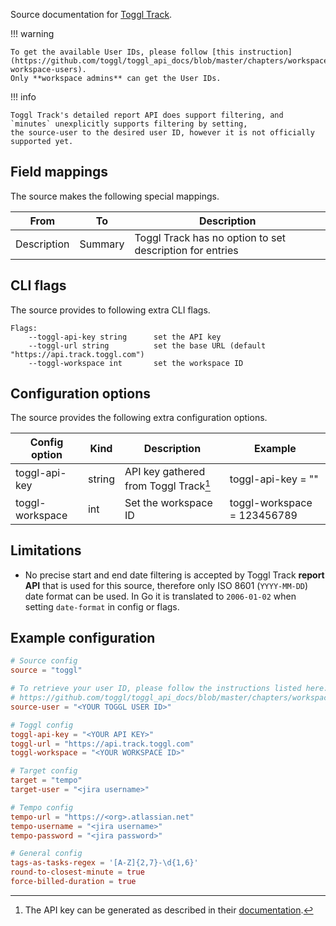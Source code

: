 Source documentation for [Toggl Track](https://track.toggl.com/).

!!! warning

    To get the available User IDs, please follow [this instruction](https://github.com/toggl/toggl_api_docs/blob/master/chapters/workspaces.md#get-workspace-users).
    Only **workspace admins** can get the User IDs.

!!! info

    Toggl Track's detailed report API does support filtering, and `minutes` unexplicitly supports filtering by setting,
    the source-user to the desired user ID, however it is not officially supported yet.

## Field mappings

The source makes the following special mappings.

| From        | To      | Description                                              |
| ----------- | ------- | -------------------------------------------------------- |
| Description | Summary | Toggl Track has no option to set description for entries |

## CLI flags

The source provides to following extra CLI flags.

```plaintext
Flags:
    --toggl-api-key string      set the API key
    --toggl-url string          set the base URL (default "https://api.track.toggl.com")
    --toggl-workspace int       set the workspace ID
```

## Configuration options

The source provides the following extra configuration options.

| Config option   | Kind   | Description                                                   | Example                                   |
| --------------- | ------ | ------------------------------------------------------------- | ----------------------------------------- |
| toggl-api-key   | string | API key gathered from Toggl Track[^1]                         | toggl-api-key = "<API KEY>"               |
| toggl-workspace | int    | Set the workspace ID                                          | toggl-workspace = 123456789               |

## Limitations

- No precise start and end date filtering is accepted by Toggl Track **report API** that is used for this source, therefore only ISO 8601 (`YYYY-MM-DD`) date format can be used. In Go it is translated to `2006-01-02` when setting `date-format` in config or flags.

## Example configuration

```toml
# Source config
source = "toggl"

# To retrieve your user ID, please follow the instructions listed here:
# https://github.com/toggl/toggl_api_docs/blob/master/chapters/workspaces.md#get-workspace-users
source-user = "<YOUR TOGGL USER ID>"

# Toggl config
toggl-api-key = "<YOUR API KEY>"
toggl-url = "https://api.track.toggl.com"
toggl-workspace = "<YOUR WORKSPACE ID>"

# Target config
target = "tempo"
target-user = "<jira username>"

# Tempo config
tempo-url = "https://<org>.atlassian.net"
tempo-username = "<jira username>"
tempo-password = "<jira password>"

# General config
tags-as-tasks-regex = '[A-Z]{2,7}-\d{1,6}'
round-to-closest-minute = true
force-billed-duration = true
```

[^1]: The API key can be generated as described in their [documentation](https://support.toggl.com/en/articles/3116844-where-is-my-api-key-located).
